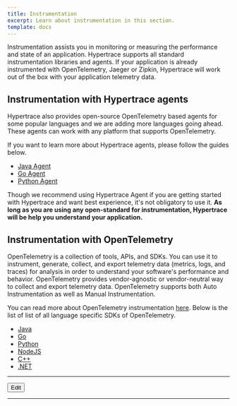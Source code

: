 ```yaml
---
title: Instrumentation
excerpt: Learn about instrumentation in this section. 
template: docs
---
```


Instrumentation assists you in monitoring or measuring the performance and state of an application. Hypertrace supports all standard instrumentation libraries and agents. If your application is already instrumented with OpenTelemetry, Jaeger or Zipkin, Hypertrace will work out of the box with your application telemetry data. 

## Instrumentation with Hypertrace agents
Hypertrace also provides open-source OpenTelemetry based agents for some popular languages and we are adding more languages going ahead. These agents can work with any platform that supports OpenTelemetry.

If you want to learn more about Hypertrace agents, please follow the guides below. 
- [Java Agent](https://docs.hypertrace.org/instrumentation/java-agent/)
- [Go Agent](https://docs.hypertrace.org/instrumentation/go-agent/)
- [Python Agent](https://docs.hypertrace.org/instrumentation/python-agent/)

Though we recommend using Hypertrace Agent if you are getting started with Hypertrace and want best experience, it's not obligatory to use it. **As long as you are using any open-standard for instrumentation, Hypertrace will be help you understand your application.** 

## Instrumentation with OpenTelemetry
OpenTelemetry is a collection of tools, APIs, and SDKs. You can use it to instrument, generate, collect, and export telemetry data (metrics, logs, and traces) for analysis in order to understand your software's performance and behavior. OpenTelemetry provides vendor-agnostic or vendor-neutral way to collect and export telemetry data. OpenTelemetry supports both Auto Instrumentation as well as Manual Instrumentation. 

You can read more about OpenTelemetry instrumentation [here](https://opentelemetry.io/docs/concepts/instrumenting/). Below is the list of list of all language specific SDKs of OpenTelemetry. 

- [Java](https://github.com/open-telemetry/opentelemetry-java-instrumentation)
- [Go](https://github.com/open-telemetry/opentelemetry-go)
- [Python](https://github.com/open-telemetry/opentelemetry-python)
- [NodeJS](https://github.com/open-telemetry/opentelemetry-js)
- [C++](https://github.com/open-telemetry/opentelemetry-cpp)
- [.NET](https://github.com/open-telemetry/opentelemetry-dotnet-instrumentation)

***

<a href="https://github.com/hypertrace/hypertrace-docs-website/blob/master/src/pages/instrumentation/index.md">
<button type="button">Edit</button></a>

***

